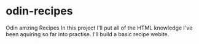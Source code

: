 # odin-recipes
Odin amzing Recipes
In this project I'll put all of the HTML knowledge I've been aquiring so far into practise. I'll build a basic recipe webite. 
